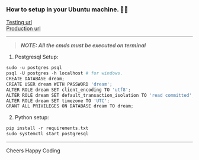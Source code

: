 ### How to setup in your Ubuntu machine. :technologist:

[Testing url]()\
[Production url]()

---
> **_NOTE: All the cmds must be executed on terminal_** 

1. Postgresql Setup:
  ```python
  sudo -u postgres psql
  psql -U postgres -h localhost # for windows.
  CREATE DATABASE dream;
  CREATE USER dream WITH PASSWORD 'dream';
  ALTER ROLE dream SET client_encoding TO 'utf8';
  ALTER ROLE dream SET default_transaction_isolation TO 'read committed';
  ALTER ROLE dream SET timezone TO 'UTC';
  GRANT ALL PRIVILEGES ON DATABASE dream TO dream;
  ```
 2. Python setup:
 ```python
 pip install -r requirements.txt
 sudo systemctl start postgresql
 ```
 
---
 


Cheers
Happy Coding